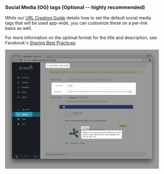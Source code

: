 ### Social Media (OG) tags (Optional -- highly recommended)

While our [URL Creation Guide](https://github.com/BranchMetrics/Branch-Integration-Guides/blob/master/url-creation-guide.md#dashboard-customizations) details how to set the default social media tags that will be used app-wide, you can customize these on a per-link basis as well.

For more information on the optimal format for the title and description, see Facebook's [Sharing Best Practices](https://developers.facebook.com/docs/sharing/best-practices#tags).

![Dashboard Screenshot](/img/ingredients/dashboard_links/og_tags.png)
